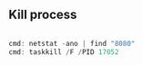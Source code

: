 ## Kill process

```java

cmd: netstat -ano | find "8080"
cmd: taskkill /F /PID 17052










































```




























